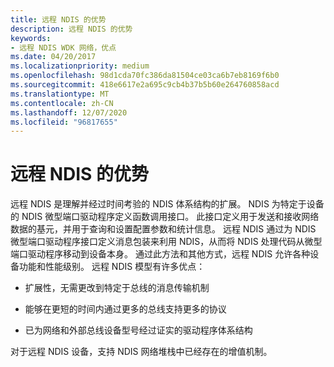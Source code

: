 ```yaml
---
title: 远程 NDIS 的优势
description: 远程 NDIS 的优势
keywords:
- 远程 NDIS WDK 网络，优点
ms.date: 04/20/2017
ms.localizationpriority: medium
ms.openlocfilehash: 98d1cda70fc386da81504ce03ca6b7eb8169f6b0
ms.sourcegitcommit: 418e6617e2a695c9cb4b37b5b60e264760858acd
ms.translationtype: MT
ms.contentlocale: zh-CN
ms.lasthandoff: 12/07/2020
ms.locfileid: "96817655"
---
```

# <a name="benefits-of-remote-ndis"></a>远程 NDIS 的优势





远程 NDIS 是理解并经过时间考验的 NDIS 体系结构的扩展。 NDIS 为特定于设备的 NDIS 微型端口驱动程序定义函数调用接口。 此接口定义用于发送和接收网络数据的基元，并用于查询和设置配置参数和统计信息。 远程 NDIS 通过为 NDIS 微型端口驱动程序接口定义消息包装来利用 NDIS，从而将 NDIS 处理代码从微型端口驱动程序移动到设备本身。 通过此方法和其他方式，远程 NDIS 允许各种设备功能和性能级别。 远程 NDIS 模型有许多优点：

-   扩展性，无需更改到特定于总线的消息传输机制

-   能够在更短的时间内通过更多的总线支持更多的协议

-   已为网络和外部总线设备型号经过证实的驱动程序体系结构

对于远程 NDIS 设备，支持 NDIS 网络堆栈中已经存在的增值机制。

 

 





